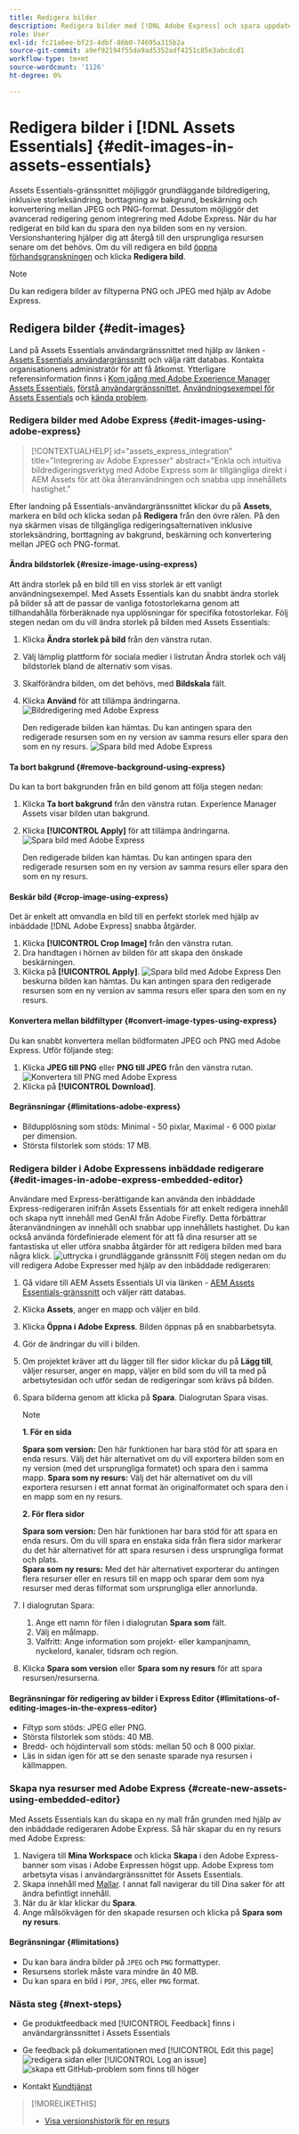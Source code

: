 ```yaml
---
title: Redigera bilder
description: Redigera bilder med [!DNL Adobe Express] och spara uppdaterade bilder som versioner.
role: User
exl-id: fc21a6ee-bf23-4dbf-86b0-74695a315b2a
source-git-commit: a9ef92194f55da9ad5352adf4251c85e3abcdcd1
workflow-type: tm+mt
source-wordcount: '1126'
ht-degree: 0%

---
```


# Redigera bilder i [!DNL Assets Essentials] {#edit-images-in-assets-essentials}

Assets Essentials-gränssnittet möjliggör grundläggande bildredigering, inklusive storleksändring, borttagning av bakgrund, beskärning och konvertering mellan JPEG och PNG-format. Dessutom möjliggör det avancerad redigering genom integrering med Adobe Express. När du har redigerat en bild kan du spara den nya bilden som en ny version. Versionshantering hjälper dig att återgå till den ursprungliga resursen senare om det behövs. Om du vill redigera en bild [öppna förhandsgranskningen](https://experienceleague.adobe.com/en/docs/experience-manager-assets-essentials/help/navigate-view#preview-assets) och klicka **Redigera bild**.

>[!NOTE]
>
>Du kan redigera bilder av filtyperna PNG och JPEG med hjälp av Adobe Express.

<!--The editing actions that are available are Spot healing, Crop and straighten, Resize image, and Adjust image.-->

## Redigera bilder {#edit-images}

Land på Assets Essentials användargränssnittet med hjälp av länken - [Assets Essentials användargränssnitt](https://experience.adobe.com/#/assets) och välja rätt databas. Kontakta organisationens administratör för att få åtkomst.
Ytterligare referensinformation finns i [Kom igång med Adobe Experience Manager Assets Essentials](https://experienceleague.adobe.com/en/docs/experience-manager-assets-essentials/help/get-started), [förstå användargränssnittet](https://experienceleague.adobe.com/en/docs/experience-manager-assets-essentials/help/navigate-view), [Användningsexempel för Assets Essentials](https://experienceleague.adobe.com/en/docs/experience-manager-assets-essentials/help/get-started#use-cases) och [kända problem](https://experienceleague.adobe.com/en/docs/experience-manager-assets-essentials/help/release-notes).

### Redigera bilder med Adobe Express {#edit-images-using-adobe-express}

>[!CONTEXTUALHELP]
>id="assets_express_integration"
>title="Integrering av Adobe Expresser"
>abstract="Enkla och intuitiva bildredigeringsverktyg med Adobe Express som är tillgängliga direkt i AEM Assets för att öka återanvändningen och snabba upp innehållets hastighet."

Efter landning på Essentials-användargränssnittet klickar du på **Assets**, markera en bild och klicka sedan på **Redigera** från den övre rälen. På den nya skärmen visas de tillgängliga redigeringsalternativen inklusive storleksändring, borttagning av bakgrund, beskärning och konvertering mellan JPEG och PNG-format.

#### Ändra bildstorlek {#resize-image-using-express}

Att ändra storlek på en bild till en viss storlek är ett vanligt användningsexempel. Med Assets Essentials kan du snabbt ändra storlek på bilder så att de passar de vanliga fotostorlekarna genom att tillhandahålla förberäknade nya upplösningar för specifika fotostorlekar. Följ stegen nedan om du vill ändra storlek på bilden med Assets Essentials:

1. Klicka **Ändra storlek på bild** från den vänstra rutan.
2. Välj lämplig plattform för sociala medier i listrutan Ändra storlek och välj bildstorlek bland de alternativ som visas.
3. Skalförändra bilden, om det behövs, med **Bildskala** fält.
4. Klicka **Använd** för att tillämpa ändringarna.
   ![Bildredigering med Adobe Express](/help/using/assets/adobe-express-resize-image.png)

   Den redigerade bilden kan hämtas. Du kan antingen spara den redigerade resursen som en ny version av samma resurs eller spara den som en ny resurs.
   ![Spara bild med Adobe Express](/help/using/assets/adobe-express-resize-save.png)

#### Ta bort bakgrund {#remove-background-using-express}

Du kan ta bort bakgrunden från en bild genom att följa stegen nedan:

1. Klicka **Ta bort bakgrund** från den vänstra rutan. Experience Manager Assets visar bilden utan bakgrund.
2. Klicka **[!UICONTROL Apply]** för att tillämpa ändringarna.
   ![Spara bild med Adobe Express](/help/using/assets/adobe-express-remove-background.png)

   Den redigerade bilden kan hämtas. Du kan antingen spara den redigerade resursen som en ny version av samma resurs eller spara den som en ny resurs.

#### Beskär bild {#crop-image-using-express}

Det är enkelt att omvandla en bild till en perfekt storlek med hjälp av inbäddade [!DNL Adobe Express] snabba åtgärder.

1. Klicka **[!UICONTROL Crop Image]** från den vänstra rutan.
2. Dra handtagen i hörnen av bilden för att skapa den önskade beskärningen.
3. Klicka på **[!UICONTROL Apply]**.
   ![Spara bild med Adobe Express](/help/using/assets/adobe-express-crop-image.png)
Den beskurna bilden kan hämtas. Du kan antingen spara den redigerade resursen som en ny version av samma resurs eller spara den som en ny resurs.

#### Konvertera mellan bildfiltyper {#convert-image-types-using-express}

Du kan snabbt konvertera mellan bildformaten JPEG och PNG med Adobe Express. Utför följande steg:

1. Klicka **JPEG till PNG** eller **PNG till JPEG** från den vänstra rutan.
   ![Konvertera till PNG med Adobe Express](/help/using/assets/adobe-express-convert-image.png)
2. Klicka på **[!UICONTROL Download]**.

#### Begränsningar {#limitations-adobe-express}

* Bildupplösning som stöds: Minimal - 50 pixlar, Maximal - 6 000 pixlar per dimension.
* Största filstorlek som stöds: 17 MB.

### Redigera bilder i Adobe Expressens inbäddade redigerare {#edit-images-in-adobe-express-embedded-editor}

Användare med Express-berättigande kan använda den inbäddade Express-redigeraren inifrån Assets Essentials för att enkelt redigera innehåll och skapa nytt innehåll med GenAI från Adobe Firefly. Detta förbättrar återanvändningen av innehåll och snabbar upp innehållets hastighet. Du kan också använda fördefinierade element för att få dina resurser att se fantastiska ut eller utföra snabba åtgärder för att redigera bilden med bara några klick.
![uttrycka i grundläggande gränssnitt](/help/using/assets/express-in-essentials-ui.jpg)
Följ stegen nedan om du vill redigera Adobe Expresser med hjälp av den inbäddade redigeraren:

1. Gå vidare till AEM Assets Essentials UI via länken - [AEM Assets Essentials-gränssnitt](https://experience.adobe.com/#/assets) och väljer rätt databas.
1. Klicka **Assets**, anger en mapp och väljer en bild.
1. Klicka **Öppna i Adobe Express**. Bilden öppnas på en snabbarbetsyta.
1. Gör de ändringar du vill i bilden.
1. Om projektet kräver att du lägger till fler sidor klickar du på **Lägg till**, väljer resurser, anger en mapp, väljer en bild som du vill ta med på arbetsytesidan och utför sedan de redigeringar som krävs på bilden.
1. Spara bilderna genom att klicka på **Spara**. Dialogrutan Spara visas.

   >[!NOTE]
   >
   > **1. För en sida**
   >
   > **Spara som version:** Den här funktionen har bara stöd för att spara en enda resurs. Välj det här alternativet om du vill exportera bilden som en ny version (med det ursprungliga formatet) och spara den i samma mapp.
   > **Spara som ny resurs:** Välj det här alternativet om du vill exportera resursen i ett annat format än originalformatet och spara den i en mapp som en ny resurs.
   >  
   > **2. För flera sidor**
   >
   > **Spara som version:** Den här funktionen har bara stöd för att spara en enda resurs. Om du vill spara en enstaka sida från flera sidor markerar du det här alternativet för att spara resursen i dess ursprungliga format och plats.\
   > **Spara som ny resurs:** Med det här alternativet exporterar du antingen flera resurser eller en resurs till en mapp och sparar dem som nya resurser med deras filformat som ursprungliga eller annorlunda.

1. I dialogrutan Spara:
   1. Ange ett namn för filen i dialogrutan **Spara som** fält.
   1. Välj en målmapp.
   1. Valfritt: Ange information som projekt- eller kampanjnamn, nyckelord, kanaler, tidsram och region.
1. Klicka **Spara som version** eller **Spara som ny resurs** för att spara resursen/resurserna.

#### Begränsningar för redigering av bilder i Express Editor {#limitations-of-editing-images-in-the-express-editor}

* Filtyp som stöds: JPEG eller PNG.
* Största filstorlek som stöds: 40 MB.
* Bredd- och höjdintervall som stöds: mellan 50 och 8 000 pixlar.
* Läs in sidan igen för att se den senaste sparade nya resursen i källmappen.

### Skapa nya resurser med Adobe Express {#create-new-assets-using-embedded-editor}

Med Assets Essentials kan du skapa en ny mall från grunden med hjälp av den inbäddade redigeraren Adobe Express. Så här skapar du en ny resurs med Adobe Express:

1. Navigera till **Mina Workspace** och klicka **Skapa** i den Adobe Express-banner som visas i Adobe Expressen högst upp. Adobe Express tom arbetsyta visas i användargränssnittet för Assets Essentials.
1. Skapa innehåll med [Mallar](https://helpx.adobe.com/in/express/using/work-with-templates.html). I annat fall navigerar du till Dina saker för att ändra befintligt innehåll.
1. När du är klar klickar du **Spara**.
1. Ange målsökvägen för den skapade resursen och klicka på **Spara som ny resurs**.

#### Begränsningar {#limitations}

* Du kan bara ändra bilder på `JPEG` och `PNG` formattyper.
* Resursens storlek måste vara mindre än 40 MB.
* Du kan spara en bild i `PDF`, `JPEG`, eller `PNG` format.

<!--
## Edit images using [!DNL Adobe Photoshop Express] {#edit-using-photoshop-express}

<!--
After editing an image, you can save the new image as a new version. Versioning helps you to revert to the original asset later, if needed. To edit an image, [open its preview](/help/using/navigate-view.md#preview-assets) and click **[!UICONTROL Edit Image]** ![edit icon](assets/do-not-localize/edit-icon.png) from the rail on the right.

![Options to edit an image](assets/edit-image2.png)

*Figure: The options to edit images are powered by [!DNL Adobe Photoshop Express].*
-->
<!--
### Spot heal images {#spot-heal-images-using-photoshop-express}

If there are minor spots or small objects on an image, you can edit and remove the spots using the spot healing feature provided by Adobe Photoshop.

The brush samples the retouched area and makes the repaired pixels blend seamlessly into the rest of the image. Use a brush size that is only slightly larger than the spot you want to fix.

![Spot healing edit option](assets/edit-spot-healing.png)

<!-- 
TBD: See if we should give backlinks to PS docs for these concepts.
For more information about how Spot Healing works in Photoshop, see [retouching and repairing photos](https://helpx.adobe.com/photoshop/using/retouching-repairing-images.html). 
-->
<!--
### Crop and straighten images {#crop-straighten-images-using-photoshop-express}

Using the crop and straighten option that you can do basic cropping, rotate image, flip it horizontally or vertically, and crop it to dimensions suitable for popular social media websites.

To save your edits, click **[!UICONTROL Crop Image]**. After editing, you can save the new image as a version.

![Option to crop and straighten](assets/edit-crop-straighten.png)

Many default options let you crop your image to the best proportions that fit various social media profiles and posts.

### Resize image {#resize-image-using-photoshop-express}

You can view the common photo sizes in centimeters or inches to know the dimensions. By default, the resizing method retains the aspect ratio. To manually override the aspect ratio, click ![](assets/do-not-localize/lock-closed-icon.png).

Enter the dimensions and click **[!UICONTROL Resize Image]** to resize the image. Before you save the changes as a version, you can either undo all the changes done before saving by clicking [!UICONTROL Undo] or you can change the specific step in the editing process by clicking [!UICONTROL Revert].

![Options when resizing an image](assets/resize-image.png)

### Adjust image {#adjust-image-using-photoshop-express}

[!DNL Assets Essentials] lets you adjust the color, tone, contrast, and more, with just a few clicks. Click **[!UICONTROL Adjust image]** in the edit window. The following options are available in the right sidebar:

* **Popular**: [!UICONTROL High Contrast & Detail], [!UICONTROL Desaturated Contrast], [!UICONTROL Aged Photo], [!UICONTROL B&W Soft], and [!UICONTROL B&W Sepia Tone].
* **Color**: [!UICONTROL Natural], [!UICONTROL Bright], [!UICONTROL High Contrast], [!UICONTROL High Contrast & Detail], [!UICONTROL Vivid], and [!UICONTROL Matte].
* **Creative**: [!UICONTROL Desaturated Contrast], [!UICONTROL Cool Light], [!UICONTROL Turquoise & Red], [!UICONTROL Soft Mist], [!UICONTROL Vintage Instant], [!UICONTROL Warm Contrast], [!UICONTROL Flat & Green], [!UICONTROL Red Lift Matte], [!UICONTROL Warm Shadows], and [!UICONTROL Aged Photo].
* **B&W**: [!UICONTROL B&W Landscape], [!UICONTROL B&W High Contrast], [!UICONTROL B&W Punch], [!UICONTROL B&W Low Contrast], [!UICONTROL B&W Flat], [!UICONTROL B&W Soft], [!UICONTROL B&W Infrared], [!UICONTROL B&W Selenium Tone], [!UICONTROL B&W Sepia Tone], and [!UICONTROL B&W Split Tone].
* **Vignetting**: [!UICONTROL None], [!UICONTROL Light], [!UICONTROL Medium], and [!UICONTROL Heavy].

![Adjust image by editing](assets/adjust-image.png)

<!--
TBD: Insert a video of the available social media options.
-->

### Nästa steg {#next-steps}

* Ge produktfeedback med [!UICONTROL Feedback] finns i användargränssnittet i Assets Essentials

* Ge feedback på dokumentationen med [!UICONTROL Edit this page] ![redigera sidan](assets/do-not-localize/edit-page.png) eller [!UICONTROL Log an issue] ![skapa ett GitHub-problem](assets/do-not-localize/github-issue.png) som finns till höger

* Kontakt [Kundtjänst](https://experienceleague.adobe.com/?support-solution=General#support)

>[!MORELIKETHIS]
>
>* [Visa versionshistorik för en resurs](/help/using/navigate-view.md)
